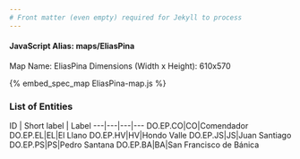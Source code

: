 ```yaml
---
# Front matter (even empty) required for Jekyll to process
---
```


#### JavaScript Alias: maps/EliasPina

Map Name: EliasPina
Dimensions (Width x Height): 610x570



{% embed_spec_map EliasPina-map.js %}

### List of Entities

ID | Short label | Label
---|---|---|---
DO.EP.CO|CO|Comendador
DO.EP.EL|EL|El Llano
DO.EP.HV|HV|Hondo Valle
DO.EP.JS|JS|Juan Santiago
DO.EP.PS|PS|Pedro Santana
DO.EP.BA|BA|San Francisco de Bánica